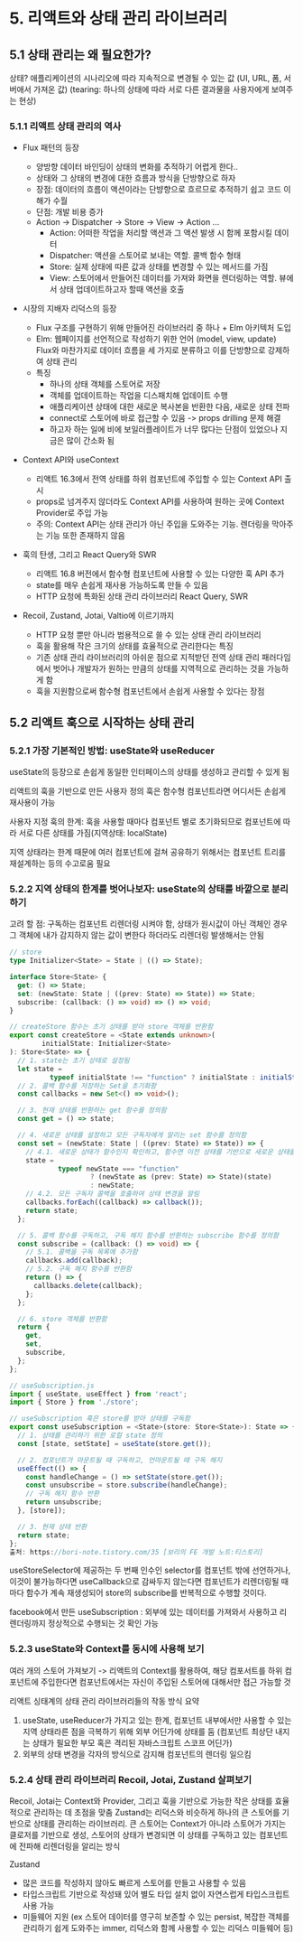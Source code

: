 # 5. 리액트와 상태 관리 라이브러리

## 5.1 상태 관리는 왜 필요한가?

상태?  애플리케이션의 시나리오에 따라 지속적으로 변경될 수 있는 값 (UI, URL, 폼, 서버애서 가져온 값)
(tearing: 하나의 상태에 따라 서로 다른 결과물을 사용자에게 보여주는 현상)

### 5.1.1 리액트 상태 관리의 역사
- Flux 패턴의 등장
  - 양방향 데이터 바인딩이 상태의 변화를  추적하기 어렵게 한다..
  - 상태와 그 상태의 변경에 대한 흐름과 방식을 단방향으로 하자
  - 장점: 데이터의 흐름이 액션이라는 단뱡향으로 흐르므로 추적하기 쉽고 코드 이해가 수월
  - 단점: 개발 비용 증가
  - Action -> Dispatcher -> Store -> View -> Action ...
    - Action: 어떠한 작업을 처리할 액션과 그 액션 발생 시 함께 포함시킬 데이터
    - Dispatcher: 액션을 스토어로 보내는 역할. 콜백 함수 형태
    - Store: 실제 상태에 따른 값과 상태를 변경할 수 있는 메서드를 가짐
    - View: 스토어에서 만들어진 데이터를 가져와 화면을 렌더링하는 역할. 뷰에서 상태 업데이트하고자 할때 액션을 호출

- 시장의 지배자 리덕스의 등장
  - Flux 구조를 구현하기 위해 만들어진 라이브러리 중 하나 + Elm 아키텍처 도입
  - Elm: 웹페이지를 선언적으로 작성하기 위한 언어 (model, view, update) Flux와 마찬가지로 데이터 흐름을 세 가지로 분류하고 이를 단방향으로 강제하여 상태 관리
  - 특징
    - 하나의 상태 객체를 스토어로 저장
    - 객체를 업데이트하는 작업을 디스패치해 업데이트 수행
    - 애플리케이션 상태에 대한 새로운 복사본을 반환한 다음, 새로운 상태 전파
    - connect로 스토어에 바로 접근할 수 있음 -> props drilling 문제 해결
    - 하고자 하는 일에 비에 보일러플레이트가 너무 많다는 단점이 있었으나 지금은 많이 간소화 됨

- Context API와 useContext
  - 리액트 16.3에서 전역 상태를 하위 컴포넌트에 주입할 수 있는 Context API 출시
  - props로 넘겨주지 않더라도 Context API를 사용하여 원하는 곳에 Context Provider로 주입 가능
  - 주의: Context API는 상태 관리가 아닌 주입을 도와주는 기능. 렌더링을 막아주는 기능 또한 존재하지 않음

- 훅의 탄생, 그리고 React Query와 SWR
  - 리액트 16.8 버전에서 함수형 컴포넌트에 사용할 수 있는 다양한 훅 API 추가
  - state를 매우 손쉽게 재사용 가능하도록 만들 수 있음
  - HTTP 요청에 특화된 상태 관리 라이브러리 React Query, SWR

- Recoil, Zustand, Jotai, Valtio에 이르기까지
  - HTTP 요청 뿐만 아니라 범용적으로 쓸 수 있는 상태 관리 라이브러리
  - 훅을 활용해 작은 크기의 상태를 효율적으로 관리한다는 특징
  - 기존 상태 관리 라이브러리의 아쉬운 점으로 지적받던 전역 상태 관리 패러다임에서 벗어나 개발자가 원하는 만큼의 상태를 지역적으로 관리하는 것을 가능하게 함
  - 훅을 지원함으로써 함수형 컴포넌트에서 손쉽게 사용할 수 있다는 장점

## 5.2 리액트 훅으로 시작하는 상태 관리

### 5.2.1 가장 기본적인 방법: useState와 useReducer
useState의 등장으로 손쉽게 동일한 인터페이스의 상태를 생성하고 관리할 수 있게 됨

리액트의 훅을 기반으로 만든 사용자 정의 훅은 함수형 컴포넌트라면 어디서든 손쉽게 재사용이 가능

사용자 지정 훅의 한계: 훅을 사용할 때마다 컴포넌트 별로 초기화되므로 컴포넌트에 따라 서로 다른 상태를 가짐(지역상태: localState)

지역 상태라는 한계 때문에 여러 컴포넌트에 걸쳐 공유하기 위해서는 컴포넌트 트리를 재설계하는 등의 수고로움 필요

### 5.2.2 지역 상태의 한계를 벗어나보자: useState의 상태를 바깥으로 분리하기
고려 할 점: 구독하는 컴포넌트 리렌더링 시켜야 함, 상태가 원시값이 아닌 객체인 경우 그 객체에 내가 감지하지 않는 값이 변한다 하더라도 리렌더링 발생해서는 안됨

```typescript
// store
type Initializer<State> = State | (() => State);

interface Store<State> {
  get: () => State;
  set: (newState: State | ((prev: State) => State)) => State;
  subscribe: (callback: () => void) => () => void;
}

// createStore 함수는 초기 상태를 받아 store 객체를 반환함
export const createStore = <State extends unknown>(
        initialState: Initializer<State>
): Store<State> => {
  // 1. state는 초기 상태로 설정됨
  let state =
          typeof initialState !== "function" ? initialState : initialState();
  // 2. 콜백 함수를 저장하는 Set을 초기화함
  const callbacks = new Set<() => void>();

  // 3. 현재 상태를 반환하는 get 함수를 정의함
  const get = () => state;

  // 4. 새로운 상태를 설정하고 모든 구독자에게 알리는 set 함수를 정의함
  const set = (newState: State | ((prev: State) => State)) => {
    // 4.1. 새로운 상태가 함수인지 확인하고, 함수면 이전 상태를 기반으로 새로운 상태를 생성함
    state =
            typeof newState === "function"
                    ? (newState as (prev: State) => State)(state)
                    : newState;
    // 4.2. 모든 구독자 콜백을 호출하여 상태 변경을 알림
    callbacks.forEach((callback) => callback());
    return state;
  };

  // 5. 콜백 함수를 구독하고, 구독 해지 함수를 반환하는 subscribe 함수를 정의함
  const subscribe = (callback: () => void) => {
    // 5.1. 콜백을 구독 목록에 추가함
    callbacks.add(callback);
    // 5.2. 구독 해지 함수를 반환함
    return () => {
      callbacks.delete(callback);
    };
  };

  // 6. store 객체를 반환함
  return {
    get,
    set,
    subscribe,
  };
};

```

```typescript
// useSubscription.js
import { useState, useEffect } from 'react';
import { Store } from './store';

// useSubscription 훅은 store를 받아 상태를 구독함
export const useSubscription = <State>(store: Store<State>): State => {
  // 1. 상태를 관리하기 위한 로컬 state 정의
  const [state, setState] = useState(store.get());

  // 2. 컴포넌트가 마운트될 때 구독하고, 언마운트될 때 구독 해지
  useEffect(() => {
    const handleChange = () => setState(store.get());
    const unsubscribe = store.subscribe(handleChange);
    // 구독 해지 함수 반환
    return unsubscribe;
  }, [store]);

  // 3. 현재 상태 반환
  return state;
};
출처: https://bori-note.tistory.com/35 [보리의 FE 개발 노트:티스토리]
```
useStoreSelector에 제공하는 두 번째 인수인 selector를 컴포넌트 밖에 선언하거나, 이것이 불가능하다면 useCallback으로 감싸두지 않는다면 컴포넌트가 리렌더링될 때마다 함수가 계속 재생성되어 store의 subscribe를 반복적으로 수행할 것이다.

facebook에서 만든 useSubscription : 외부에 있는 데이터를 가져와서 사용하고 리렌더링까지 정상적으로 수행되는 것 확인 가능


### 5.2.3 useState와 Context를 동시에 사용해 보기
여러 개의 스토어 가져보기 -> 리액트의 Context를 활용하여, 해당 컴포서트를 하위 컴포넌트에 주입한다면 컴포넌트에서는 자신이 주입된 스토어에 대해서만 접근 가능할 것

리액트 싱태계의 상태 관리 라이브러리들의 작동 방식 요약
1. useState, useReducer가 가지고 있는 한계, 컴포넌트 내부에서만 사용할 수 있는 지역 상태라른 점을 극복하기 위해 외부 어딘가에 상태를 둠 (컴포넌트 최상단 내지는 상태가 필요한 부모 혹은 격리된 자바스크립트 스코프 어딘가)
2. 외부의 상태 변경을 각자의 방식으로 감지해 컴포넌트의 렌더링 일으킴

### 5.2.4 상태 관리 라이브러리 Recoil, Jotai, Zustand 살펴보기

Recoil, Jotai는 Context와 Provider, 그리고 훅을 기반으로 가능한 작은 상태를 효율적으로 관리하는 데 초점을 맞춤
Zustand는 리덕스와 비슷하게 하나의 큰 스토어를 기반으로 상태를 관리하는 라이브러리. 큰 스토어는 Context가 아니라 스토어가 가지는 클로저를 기반으로 생성, 스토어의 상태가 변경되면 이 상태를 구독하고 있는 컴포넌트에 전파해 리렌더링을 알리는 방식


Zustand
- 많은 코드를 작성하지 않아도 빠르게 스토어를 만들고 사용할 수 있음
- 타입스크립트 기반으로 작성돼 있어 별도 타입 설치 없이 자연스럽게 타입스크립트 사용 가능
- 미들웨어 지원 (ex 스토어 데이터를 영구히 보존할 수 있는 persist, 복잡한 객체를 관리하기 쉽게 도와주는 immer, 리덕스와 함께 사용할 수 있는 리덕스 미들웨어 등)

